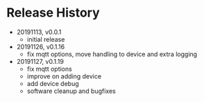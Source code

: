 # Release History

* 20191113, v0.0.1
	* initial release
* 20191126, v0.1.16
	* fix mqtt options, move handling to device and extra logging
* 20191127, v0.1.19
	* fix mqtt options
	* improve on adding device
	* add device debug
	* software cleanup and bugfixes
